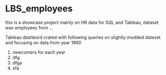 # LBS_employees
this is a showcase project mainly on HR data for SQL and Tableau, dataset was employees from ... 

Tableau dashbord crated with following queries on slightly modded dateset and focusing on data from year 1990

1. newcomers for each year
2. dfg
3. dfga
4. sfa
